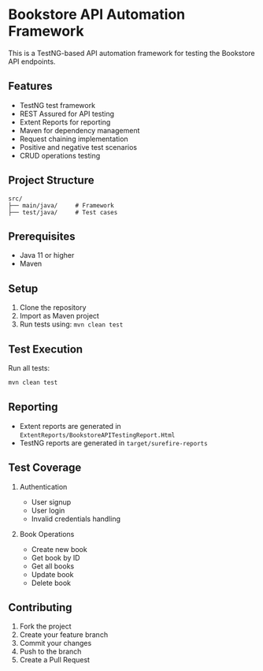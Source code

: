# Bookstore API Automation Framework

This is a TestNG-based API automation framework for testing the Bookstore API endpoints.

## Features

- TestNG test framework
- REST Assured for API testing
- Extent Reports for reporting
- Maven for dependency management
- Request chaining implementation
- Positive and negative test scenarios
- CRUD operations testing

## Project Structure

```
src/
├── main/java/     # Framework 
├── test/java/     # Test cases
```

## Prerequisites

- Java 11 or higher
- Maven


## Setup

1. Clone the repository
2. Import as Maven project
3. Run tests using: `mvn clean test`

## Test Execution

Run all tests:
```bash
mvn clean test
```

## Reporting

- Extent reports are generated in `ExtentReports/BookstoreAPITestingReport.Html`
- TestNG reports are generated in `target/surefire-reports`

## Test Coverage

1. Authentication
   - User signup
   - User login
   - Invalid credentials handling

2. Book Operations
   - Create new book
   - Get book by ID
   - Get all books
   - Update book
   - Delete book

## Contributing

1. Fork the project
2. Create your feature branch
3. Commit your changes
4. Push to the branch
5. Create a Pull Request 
